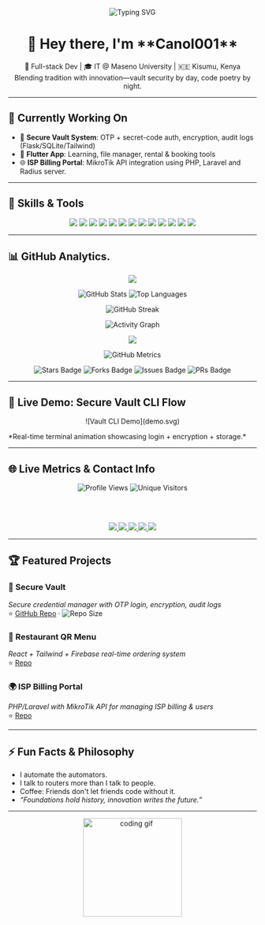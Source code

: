 <!-- Animated SVG header (typewriter effect) -->
<p align="center">
  <img src="https://readme-typing-svg.herokuapp.com?font=Courier+Prime&size=28&duration=4000&pause=1000&color=00FFB9&center=true&vCenter=true&width=650&lines=Hey!+I'm+Canol+aka+Venom+%F0%9F%91%BD;3rd+Year+IT+Student+%7C+Maseno+University;Builder+of+Systems,+Apps+%26+Websites+Models;PHP+%7C+MySQL+%7C+JavaScript+%7C+Node.js+%7C+Flask;Welcome+to+My+'own'+Code+World+%F0%9F%8D%95%F0%9F%A5%97" alt="Typing SVG" />
</p>



<h1 align="center">👋 Hey there, I'm **Canol001**</h1>
<p align="center">
  🧠 Full-stack Dev | 🎓 IT @ Maseno University | 🇰🇪 Kisumu, Kenya  
  <br>
  Blending tradition with innovation—vault security by day, code poetry by night.
</p>

---

## 🚀 Currently Working On
- 🔐 **Secure Vault System**: OTP + secret-code auth, encryption, audit logs (Flask/SQLite/Tailwind)   
- 📱 **Flutter App**: Learning, file manager, rental & booking tools  
- 🌐 **ISP Billing Portal**: MikroTik API integration using PHP, Laravel and Radius server.

---

## 🧰 Skills & Tools

<div align="center">
  <img src="https://img.shields.io/badge/-HTML5-E34F26?logo=html5&style=for-the-badge" />
  <img src="https://img.shields.io/badge/-Tailwind-06B6D4?logo=tailwindcss&style=for-the-badge" />
  <img src="https://img.shields.io/badge/-JavaScript-F7DF1E?logo=javascript&style=for-the-badge" />
  <img src="https://img.shields.io/badge/-React-61DAFB?logo=react&style=for-the-badge" />
  <img src="https://img.shields.io/badge/-PHP-777BB4?logo=php&style=for-the-badge" />
  <img src="https://img.shields.io/badge/-Laravel-FF2D20?logo=laravel&style=for-the-badge" />
  <img src="https://img.shields.io/badge/-Node.js-339933?logo=node.js&style=for-the-badge" />
  <img src="https://img.shields.io/badge/-Express-000000?logo=express&style=for-the-badge" />
  <img src="https://img.shields.io/badge/-Python-3776AB?logo=python&style=for-the-badge" />
  <img src="https://img.shields.io/badge/-Flask-000000?logo=flask&style=for-the-badge" />
  <img src="https://img.shields.io/badge/-SQLite-003B57?logo=sqlite&style=for-the-badge" />
  <img src="https://img.shields.io/badge/-MySQL-4479A1?logo=mysql&style=for-the-badge" />
  <img src="https://img.shields.io/badge/-Flutter-02569B?logo=flutter&style=for-the-badge" />
</div>

---

## 📊 GitHub Analytics.

<!-- GitHub Trophies -->
<p align="center">
  <img src="https://github-profile-trophy.vercel.app/?username=Canol001&theme=algolia&no-frame=true&title=Stars,Followers,Commits,Repositories,Issues,PullRequest" />
</p>

<!-- GitHub Stats + Languages -->
<p align="center">
  <img src="https://github-readme-stats.vercel.app/api?username=Canol001&show_icons=true&theme=tokyonight&hide_border=true" alt="GitHub Stats" />
  <img src="https://github-readme-stats.vercel.app/api/top-langs/?username=Canol001&layout=compact&theme=tokyonight&hide_border=true" alt="Top Languages" />
</p>

<!-- GitHub Streak Stats -->
<p align="center">
  <img src="https://streak-stats.demolab.com?user=Canol001&theme=tokyonight&hide_border=true" alt="GitHub Streak" />
</p>

<!-- GitHub Contribution Activity Graph -->
<p align="center">
  <img src="https://github-readme-activity-graph.vercel.app/graph?username=Canol001&theme=github-dark&hide_border=true" alt="Activity Graph" />
</p>

<!-- GitHub Contribution Snake Animation -->
<p align="center">
  <img src="https://raw.githubusercontent.com/Canol001/Canol001/output/github-contribution-grid-snake.svg" />
</p>


<!-- GitHub Metrics Dashboard -->
<p align="center">
  <img src="https://raw.githubusercontent.com/Canol001/Canol001/main/github-metrics.svg" alt="GitHub Metrics" />
</p>

<!-- Optional: WakaTime Weekly Code Stats -->
<!-- 
<p align="center">
  <img src="https://github-readme-stats.vercel.app/api/wakatime?username=yourWakaTimeUsername&theme=tokyonight&hide_border=true" alt="WakaTime Stats" />
</p> 
-->

<!-- Repo-specific Badges -->
<p align="center">
  <img src="https://img.shields.io/github/stars/Canol001/secure-vault?style=flat-square" alt="Stars Badge" />
  <img src="https://img.shields.io/github/forks/Canol001/secure-vault?style=flat-square" alt="Forks Badge" />
  <img src="https://img.shields.io/github/issues/Canol001/secure-vault?style=flat-square" alt="Issues Badge" />
  <img src="https://img.shields.io/github/issues-pr/Canol001/secure-vault?style=flat-square" alt="PRs Badge" />
</p>


---

## 🧪 Live Demo: Secure Vault CLI Flow

<p align="center">
  ![Vault CLI Demo](demo.svg)
</p>
*Real-time terminal animation showcasing login + encryption + storage.*

---

## 🌐 Live Metrics & Contact Info

<div align="center">

  <!-- Profile Views -->
  <img src="https://komarev.com/ghpvc/?username=Canol001&style=for-the-badge" alt="Profile Views" />
  <img src="https://visitor-badge.glitch.me/badge?page_id=Canol001&style=for-the-badge" alt="Unique Visitors" />

  <br /><br />

  <!-- Contact Links -->
  <a href="mailto:your.email@example.com">
    <img src="https://img.shields.io/badge/Email-D14836?logo=gmail&logoColor=white&style=for-the-badge" />
  </a>
  <a href="https://linkedin.com/in/yourprofile">
    <img src="https://img.shields.io/badge/LinkedIn-0077B5?logo=linkedin&logoColor=white&style=for-the-badge" />
  </a>
  <a href="https://x.com/yourhandle">
    <img src="https://img.shields.io/badge/Twitter-1DA1F2?logo=twitter&logoColor=white&style=for-the-badge" />
  </a>
  <a href="https://yourportfolio.com">
    <img src="https://img.shields.io/badge/Portfolio-000000?logo=internet-archive&logoColor=white&style=for-the-badge" />
  </a>
  <a href="https://yourblog.com/rss">
    <img src="https://img.shields.io/badge/Blog-RSS-orange?logo=rss&logoColor=white&style=for-the-badge" />
  </a>

</div>


---

## 🏆 Featured Projects

### 🔐 Secure Vault  
*Secure credential manager with OTP login, encryption, audit logs*  
⭐ [GitHub Repo](https://github.com/Canol001/secure-vault) · ![Repo Size](https://img.shields.io/github/languages/code-size/Canol001/secure-vault)

### 🍣 Restaurant QR Menu  
*React + Tailwind + Firebase real-time ordering system*  
⭐ [Repo](https://github.com/Canol001/restaurant-qr-menu)

### 🌍 ISP Billing Portal  
*PHP/Laravel with MikroTik API for managing ISP billing & users*  
⭐ [Repo](https://github.com/Canol001/isp-billing-portal)

---

## ⚡ Fun Facts & Philosophy

- I automate the automators.
- I talk to routers more than I talk to people.
- Coffee: Friends don't let friends code without it.
- *“Foundations hold history, innovation writes the future.”*

---

<p align="center">
  <img src="https://media.giphy.com/media/qgQUggAC3Pfv687qPC/giphy.gif" width="200" alt="coding gif"/>
</p>
